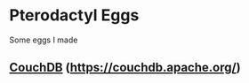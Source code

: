 # Pterodactyl Eggs
Some eggs I made
## [CouchDB](https://github.com/maxgestic/pterodactyl-eggs/blob/master/db/couchdb.json) (https://couchdb.apache.org/)

